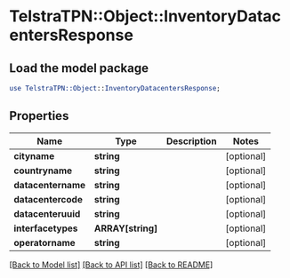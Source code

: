 # TelstraTPN::Object::InventoryDatacentersResponse

## Load the model package
```perl
use TelstraTPN::Object::InventoryDatacentersResponse;
```

## Properties
Name | Type | Description | Notes
------------ | ------------- | ------------- | -------------
**cityname** | **string** |  | [optional] 
**countryname** | **string** |  | [optional] 
**datacentername** | **string** |  | [optional] 
**datacentercode** | **string** |  | [optional] 
**datacenteruuid** | **string** |  | [optional] 
**interfacetypes** | **ARRAY[string]** |  | [optional] 
**operatorname** | **string** |  | [optional] 

[[Back to Model list]](../README.md#documentation-for-models) [[Back to API list]](../README.md#documentation-for-api-endpoints) [[Back to README]](../README.md)


